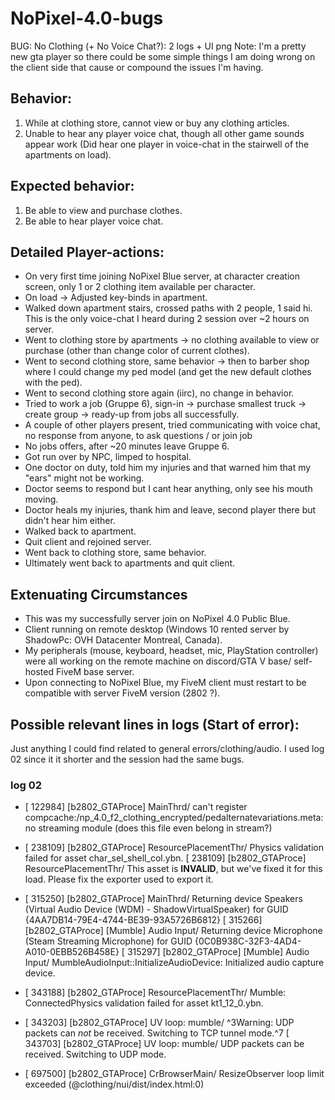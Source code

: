 # NoPixel-4.0-bugs

BUG: No Clothing (+ No Voice Chat?): 2 logs + UI png
Note: I'm a pretty new gta player so there could be some simple things I am doing wrong on the client side that cause or compound the issues I'm having.

## Behavior:
1. While at clothing store, cannot view or buy any clothing articles.
2. Unable to hear any player voice chat, though all other game sounds appear work (Did hear one player in voice-chat in the stairwell of the apartments on load).

## Expected behavior:
1. Be able to view and purchase clothes.
2. Be able to hear player voice chat.

## Detailed Player-actions:
- On very first time joining NoPixel Blue server, at character creation screen, only 1 or 2 clothing item available per character.
- On load -> Adjusted key-binds in apartment.
- Walked down apartment stairs, crossed paths with 2 people, 1 said hi. This is the only voice-chat I heard during 2 session over ~2 hours on server. 
- Went to clothing store by apartments -> no clothing available to view or purchase (other than change color of current clothes).
- Went to second clothing store, same behavior -> then to barber shop where I could change my ped model  (and get the new default clothes with the ped).
- Went to second clothing store again (iirc), no change in behavior.
- Tried to work a job (Gruppe 6), sign-in -> purchase smallest truck -> create group -> ready-up from jobs all successfully. 
- A couple of  other players present, tried communicating with voice chat, no response from anyone, to ask questions / or join job
- No jobs offers, after ~20 minutes leave Gruppe 6.
- Got run over by NPC, limped to hospital.
- One doctor on duty, told him my injuries and that warned him that my "ears" might not be working.
- Doctor seems to respond but I cant hear anything, only see his mouth moving.
- Doctor heals my injuries, thank him and leave, second player there but didn't hear him either.
- Walked back to apartment.
- Quit client and rejoined server.
- Went back to clothing store, same behavior.
- Ultimately went back to apartments and quit client.

## Extenuating Circumstances
- This was my successfully server join on NoPixel 4.0 Public Blue.
- Client running on remote desktop (Windows 10 rented server by ShadowPc: OVH Datacenter Montreal, Canada).
- My peripherals (mouse, keyboard, headset, mic, PlayStation controller) were all working on the remote machine on discord/GTA V base/ self-hosted FiveM base server.
- Upon connecting to NoPixel Blue, my FiveM client must restart to be compatible with server FiveM version (2802 ?).

## Possible relevant lines in logs (Start of error):
Just anything I could find related to general errors/clothing/audio. I used log 02 since it it shorter and the session had the same bugs. 

### log 02
- [    122984] [b2802_GTAProce]             MainThrd/ can't register compcache:/np_4.0_f2_clothing_encrypted/pedalternatevariations.meta: no streaming module (does this file even belong in stream?)

- [    238109] [b2802_GTAProce] ResourcePlacementThr/ Physics validation failed for asset char_sel_shell_col.ybn.
  [    238109] [b2802_GTAProce] ResourcePlacementThr/ This asset is **INVALID**, but we've fixed it for this load. Please fix the exporter used to export it.

- [    315250] [b2802_GTAProce]             MainThrd/ Returning device Speakers (Virtual Audio Device (WDM) - ShadowVirtualSpeaker) for GUID {4AA7DB14-79E4-4744-BE39-93A5726B6812}
  [    315266] [b2802_GTAProce] [Mumble] Audio Input/ Returning device Microphone (Steam Streaming Microphone) for GUID {0C0B938C-32F3-4AD4-A010-0EBB526B458E}
  [    315297] [b2802_GTAProce] [Mumble] Audio Input/ MumbleAudioInput::InitializeAudioDevice: Initialized audio capture device.

- [    343188] [b2802_GTAProce] ResourcePlacementThr/ Mumble: ConnectedPhysics validation failed for asset kt1_12_0.ybn.

- [    343203] [b2802_GTAProce]      UV loop: mumble/ ^3Warning: UDP packets can *not* be received. Switching to TCP tunnel mode.^7
  [    343703] [b2802_GTAProce]      UV loop: mumble/ UDP packets can be received. Switching to UDP mode.

- [    697500] [b2802_GTAProce]        CrBrowserMain/ ResizeObserver loop limit exceeded (@clothing/nui/dist/index.html:0)
